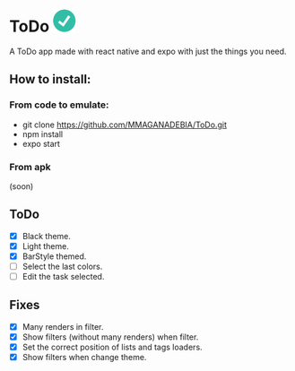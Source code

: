 # ToDo <img src="./assets/check.png" alt="check icon" style="width: 40px; height: 40px;" /> 
A ToDo app made with react native and expo with just the things you need.

## How to install:
### From code to emulate:
- git clone https://github.com/MMAGANADEBIA/ToDo.git
- npm install
- expo start

### From apk
(soon)

## ToDo
- [x] Black theme.
- [x] Light theme.
- [x] BarStyle themed.
- [ ] Select the last colors.
- [ ] Edit the task selected.

## Fixes
- [x] Many renders in filter.
- [x] Show filters (without many renders) when filter.
- [x] Set the correct position of lists and tags loaders. 
- [x] Show filters when change theme.
